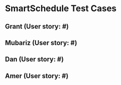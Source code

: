 # SmartSchedule Test Cases 

## Grant (User story: #)

## Mubariz (User story: #)

## Dan (User story: #)

## Amer (User story: #)

